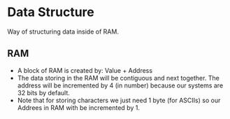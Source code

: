 # Data Structure
Way of structuring data inside of RAM.

## RAM
 - A block of RAM is created by: Value + Address
 - The data storing in the RAM will be contiguous and next together. The address will be incremented by 4 (in number) because our systems are 32 bits by default.
 - Note that for storing characters we just need 1 byte (for ASCIIs) so our Addrees in RAM with be incremented by 1.